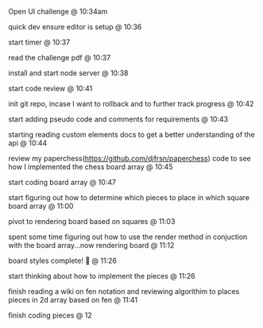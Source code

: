 Open UI challenge @ 10:34am

quick dev ensure editor is setup @ 10:36

start timer @ 10:37

read the challenge pdf @ 10:37

install and start node server @ 10:38

start code review @ 10:41

init git repo, incase I want to rollback and to further track progress @ 10:42

start adding pseudo code and comments for requirements @ 10:43

starting reading custom elements docs to get a better understanding of the api @ 10:44

review my paperchess(https://github.com/djfrsn/paperchess) code to see how I implemented the chess board array @ 10:45

start coding board array @ 10:47

start figuring out how to determine which pieces to place in which square board array @ 11:00

pivot to rendering board based on squares @ 11:03

spent some time figuring out how to use the render method in conjuction with the board array...now rendering board @ 11:12

board styles complete! 🎉 @ 11:26

start thinking about how to implement the pieces @ 11:26

finish reading a wiki on fen notation and reviewing algorithim to places pieces in 2d array based on fen @ 11:41

finish coding pieces @ 12
